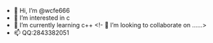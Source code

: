 - 👋 Hi, I’m @wcfe666
- 👀 I’m interested in c
- 🌱 I’m currently learning c++
<!- 💞️ I’m looking to collaborate on ……>
- 📫 QQ:2843382051

<!---
wcfe666/wcfe666 is a ✨ special ✨ repository because its `README.md` (this file) appears on your GitHub profile.
You can click the Preview link to take a look at your changes.
--->
